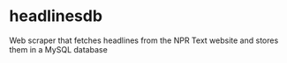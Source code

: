 # headlinesdb
Web scraper that fetches headlines from the NPR Text website and stores them in a MySQL database
